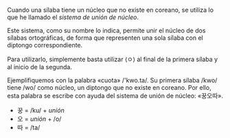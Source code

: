 Cuando una sílaba tiene un núcleo que no existe en coreano, se utiliza lo que he llamado el _sistema de unión de núcleo_.

Este sistema, como su nombre lo indica, permite unir el núcleo de dos sílabas ortográficas, de forma que representen una sola sílaba con el diptongo correspondiente.

Para utilizarlo, simplemente basta utilizar ⟨ㅇ⟩ al final de la primera sílaba y al inicio de la segunda.

Ejemplifiquemos con la palabra «cuota» /'kwo.ta/. Su primera sílaba /kwo/ tiene /wo/ como núcleo, un diptongo que no existe en coreano. Por ello, esta palabra se escribe con ayuda del sistema de unión de núcleo: «꿍오따».

- 꿍 = /ku/ + _unión_
- 오 = _unión_ + /o/
- 따 = /ta/
